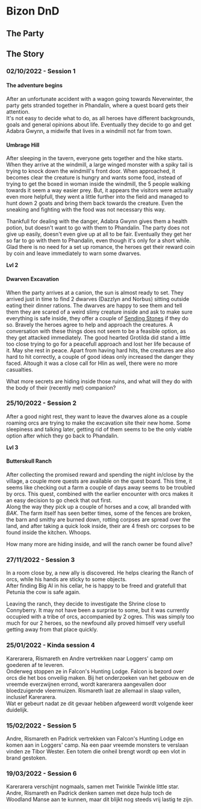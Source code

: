 # Bizon DnD

## The Party

## The Story
### 02/10/2022 - Session 1

#### The adventure begins
After an unfortunate accident with a wagon going towards Neverwinter, the party gets stranded together in Phandalin, where a quest board gets their attention. \
It's not easy to decide what to do, as all heroes have different backgrounds, goals and general opinions about life. Eventually they decide to go and get Adabra Gwynn, a midwife that lives in a windmill not far from town.

#### Umbrage Hill
After sleeping in the tavern, everyone gets together and the hike starts. When they arrive at the windmill, a large winged monster with a spiky tail is trying to knock down the windmill's front door. When approached, it becomes clear the creature is hungry and wants some food, instead of trying to get the boxed in woman inside the windmill, the 5 people walking towards it seem a way easier prey. But, it appears the visitors were actually even more helpfull, they went a little further into the field and managed to hunt down 2 goats and bring them back towards the creature. Even the sneaking and fighting with the food was not necessary this way.

Thankfull for dealing with the danger, Adabra Gwynn gives them a health potion, but doesn't want to go with them to Phandalin. The party does not give up easily, doesn't even give up at all to be fair. Eventually they get her so far to go with them to Phandalin, even though it's only for a short while. \
Glad there is no need for a set up romance, the heroes get their reward coin by coin and leave immediately to warn some dwarves.

**Lvl 2**

#### Dwarven Excavation
When the party arrives at a canion, the sun is almost ready to set. They arrived just in time to find 2 dwarves (Dazzlyn and Norbus) sitting outside eating their dinner rations. The dwarves are happy to see them and tell them they are scared of a weird slimy creature inside and ask to make sure everything is safe inside, they offer a couple of [Sending Stones](http://dnd5e.wikidot.com/wondrous-items:sending-stones) if they do so. Bravely the heroes agree to help and approach the creatures. A conversation with these things does not seem to be a feasible option, as they get attacked immediately. The good hearted Grotilda did stand a little too close trying to go for a peacefull approach and lost her life because of it. May she rest in peace. Apart from having hard hits, the creatures are also hard to hit correctly, a couple of good ideas only increased the danger they faced. Altough it was a close call for Hlin as well, there were no more casualties.

What more secrets are hiding inside those ruins, and what will they do with the body of their (recently met) companion?

### 25/10/2022 - Session 2
After a good night rest, they want to leave the dwarves alone as a couple roaming orcs are trying to make the excavation site their new home. Some sleepiness and talking later, getting rid of them seems to be the only viable option after which they go back to Phandalin.

**Lvl 3**

#### Butterskull Ranch
After collecting the promised reward and spending the night in/close by the village, a couple more quests are available on the quest board. This time, it seems like checking out a farm a couple of days away seems to be troubled by orcs. This quest, combined with the earlier encounter with orcs makes it an easy decision to go check that out first.\
Along the way they pick up a couple of horses and a cow, all branded with *BAK*. The farm itself has seen better times, some of the fences are broken, the barn and smithy are burned down, rotting corpses are spread over the land, and after taking a quick look inside, their are 4 fresh orc corpses to be found inside the kitchen. Whoops.

How many more are hiding inside, and will the ranch owner be found alive?

### 27/11/2022 - Session 3

In a room close by, a new ally is discovered. He helps clearing the Ranch of orcs, while his hands are sticky to some objects.\
After finding Big Al in his cellar, he is happy to be freed and gratefull that Petunia the cow is safe again.

Leaving the ranch, they decide to investigate the Shrine close to Connyberry. It may not have been a surprise to some, but it was currently occupied with a tribe of orcs, accompanied by 2 ogres. This was simply too much for our 2 heroes, so the newfound ally proved himself very usefull getting away from that place quickly.

### 25/01/2022 - Kinda session 4
Karerarera, Rismareth en Andre vertrekken naar Loggers' camp om goederen af te leveren.\
Onderweg stoppen ze in Falcon's Hunting Lodge. Falcon is bezord over orcs die het bos onveilig maken. Bij het onderzoeken van het gebouw en de vreemde everzwijnen errond, wordt karerarera aangevallen door bloedzuigende vleermuizen. Rismareth laat ze allemaal in slaap vallen, inclusief Karerarera.\
Wat er gebeurt nadat ze dit gevaar hebben afgeweerd wordt volgende keer duidelijk.

### 15/02/2022 - Session 5
Andre, Rismareth en Padrick vertrekken van Falcon's Hunting Lodge en komen aan in Loggers' camp. Na een paar vreemde monsters te verslaan vinden ze Tibor Wester. Een totem die onheil brengt wordt op een vlot in brand gestoken.

### 19/03/2022 - Session 6
Karerarera verschijnt nogmaals, samen met Twinkle Twinkle little star. Andre, Rismareth en Padrick denken samen met deze hulp toch de Woodland Manse aan te kunnen, maar dit blijkt nog steeds vrij lastig te zijn.

